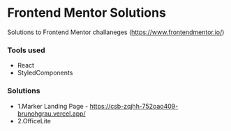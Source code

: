 
# Frontend Mentor Solutions 



Solutions to Frontend Mentor challaneges (https://www.frontendmentor.io/)

### Tools used

- React
- StyledComponents 



### Solutions 

- 1.Marker Landing Page - https://csb-zqjhh-752oao409-brunohgrau.vercel.app/
- 2.OfficeLite
